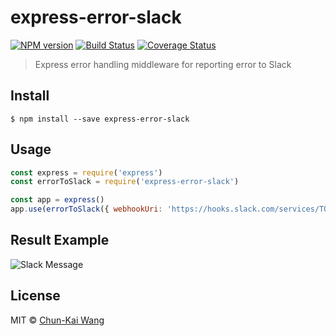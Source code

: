 # express-error-slack

[![NPM version][npm-image]][npm-url]
[![Build Status][travis-image]][travis-url]
[![Coverage Status][codecov-image]][codecov-url]

> Express error handling middleware for reporting error to Slack

## Install

```
$ npm install --save express-error-slack
```

## Usage

```js
const express = require('express')
const errorToSlack = require('express-error-slack')

const app = express()
app.use(errorToSlack({ webhookUri: 'https://hooks.slack.com/services/TOKEN'})
```

## Result Example

![Slack Message](https://github.com/chunkai1312/express-error-slack/raw/master/screenshot.png)

## License

MIT © [Chun-Kai Wang](https://github.com/chunkai1312)

[npm-image]: https://img.shields.io/npm/v/express-error-slack.svg
[npm-url]: https://npmjs.org/package/express-error-slack
[travis-image]: https://img.shields.io/travis/chunkai1312/express-error-slack.svg
[travis-url]: https://travis-ci.org/chunkai1312/express-error-slack
[codecov-image]: https://img.shields.io/codecov/c/github/chunkai1312/express-error-slack.svg
[codecov-url]: https://codecov.io/gh/chunkai1312/express-error-slack